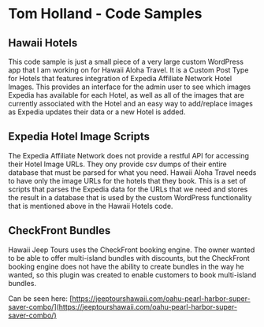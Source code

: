 # Tom Holland - Code Samples

## Hawaii Hotels
This code sample is just a small piece of a very large custom WordPress app that I am working on for Hawaii Aloha Travel.  It is a Custom Post Type for Hotels that features integration of Expedia Affiliate Network Hotel Images.  This provides an interface for the admin user to see which images Expedia has available for each Hotel, as well as all of the images that are currently associated with the Hotel and an easy way to add/replace images as Expedia updates their data or a new Hotel is added.

## Expedia Hotel Image Scripts
The Expedia Affiliate Network does not provide a restful API for accessing their Hotel Image URLs.  They ony provide csv dumps of their entire database that must be parsed for what you need.  Hawaii Aloha Travel needs to have only the image URLs for the hotels that they book. This is a set of scripts that parses the Expedia data for the URLs that we need and stores the result in a database that is used by the custom WordPress functionality that is mentioned above in the Hawaii Hotels code.

## CheckFront Bundles
Hawaii Jeep Tours uses the CheckFront booking engine. The owner wanted to be able to offer multi-island bundles with discounts, but the CheckFront booking engine does not have the ability to create bundles in the way he wanted, so this plugin was created to enable customers to book multi-island bundles.

Can be seen here: [https://jeeptourshawaii.com/oahu-pearl-harbor-super-saver-combo/](https://jeeptourshawaii.com/oahu-pearl-harbor-super-saver-combo/)

